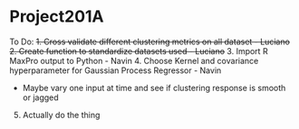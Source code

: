 # Project201A
To Do:
~~1. Cross validate different clustering metrics on all dataset - Luciano~~
~~2. Create function to standardize datasets used - Luciano~~
3. Import R MaxPro output to Python - Navin
4. Choose Kernel and covariance hyperparameter for Gaussian Process Regressor - Navin
   - Maybe vary one input at time and see if clustering response is smooth or jagged
5. Actually do the thing
